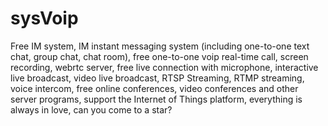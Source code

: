 # sysVoip
Free IM system, IM instant messaging system (including one-to-one text chat, group chat, chat room), free one-to-one voip real-time call, screen recording, webrtc server, free live connection with microphone, interactive live broadcast, video live broadcast, RTSP Streaming, RTMP streaming, voice intercom, free online conferences, video conferences and other server programs, support the Internet of Things platform, everything is always in love, can you come to a star?
